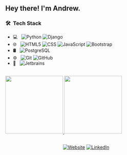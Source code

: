 <h2> Hey there! I'm Andrew.</h2>

<h3> 🛠 &nbsp;Tech Stack</h3>

- 💻 &nbsp;
  ![Python](https://img.shields.io/badge/-Python-333333?style=flat&logo=python)
![Django](https://img.shields.io/badge/-Django-darkgreen)
- 🌐 &nbsp;
  ![HTML5](https://img.shields.io/badge/-HTML5-333333?style=flat&logo=HTML5)
  ![CSS](https://img.shields.io/badge/-CSS-333333?style=flat&logo=CSS3&logoColor=1572B6)
  ![JavaScript](https://img.shields.io/badge/-JavaScript-333333?style=flat&logo=javascript)
  ![Bootstrap](https://img.shields.io/badge/-Bootstrap-333333?style=flat&logo=bootstrap&logoColor=563D7C)
- 🛢 &nbsp;
  ![PostgreSQL](https://img.shields.io/badge/-PostgreSQL-red)
- ⚙️ &nbsp;
  ![Git](https://img.shields.io/badge/-Git-333333?style=flat&logo=git)
  ![GitHub](https://img.shields.io/badge/-GitHub-333333?style=flat&logo=github)
- 🔧 &nbsp;
  ![Jetbrains](https://img.shields.io/badge/-Jetbrains-green)

<br/>

<a href="https://github.com/0bscurity">
  <img height="180em" src="https://github-readme-stats.vercel.app/api?username=0bscurity&theme=buefy&show_icons=true" />
  <img height="180em" src="https://github-readme-stats.vercel.app/api/top-langs/?username=0bscurity&theme=buefy&layout=compact" />
</a>

<br/>
<br/>
<p align="center">
<a href="https://www.andrewhawk.dev/"><img alt="Website" src="https://img.shields.io/badge/Website-www.andrewhawk.dev-blue?style=flat-square&logo=google-chrome"></a>
<a href="https://www.linkedin.com/in/andrew-hawk-450455224/"><img alt="LinkedIn" src="https://img.shields.io/badge/LinkedIn-blue?style=flat-square&logo=linkedin"></a>
</p>
